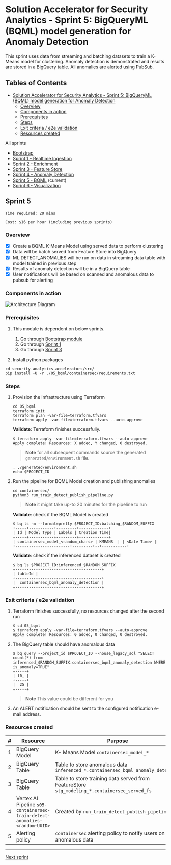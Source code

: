 
# Solution Accelerator for Security Analytics - Sprint 5: BigQueryML (BQML) model generation for Anomaly Detection

This sprint uses data from streaming and batching datasets to train a K-Means model for clustering. Anomaly detection is demonstrated and results are stored in a BigQuery table. All anomalies are alerted using PubSub.

## Tables of Contents

- [Solution Accelerator for Security Analytics - Sprint 5: BigQueryML (BQML) model generation for Anomaly Detection](#solution-accelerator-for-security-analytics---sprint-5-bigqueryml-bqml-model-generation-for-anomaly-detection)
  - [Overview](#overview)
  - [Components in action](#components-in-action)
  - [Prerequisites](#prerequisites)
  - [Steps](#steps)
  - [Exit criteria / e2e validation](#exit-criteria--e2e-validation)
  - [Resources created](#resources-created)

All sprints

- [Bootstrap](../00_bootstrap/README.md)
- [Sprint 1 - Realtime Ingestion](../01_realtime_ingestion/README.md)
- [Sprint 2 - Enrichment](../02_enrichment_dataflow/README.md)
- [Sprint 3 - Feature Store](../03_feature_store/README.md)
- [Sprint 4 - Anomaly Detection](../04_anomaly_detection/README.md)
- [Sprint 5 - BQML](../05_bqml/README.md) (current)
- [Sprint 6 - Visualization](../06_visualization/README.md)

## Sprint 5

```Time required: 20 mins```

```Cost: $16 per hour (including previous sprints)```

### Overview

- [x] Create a BQML K-Means Model using served data to perform clustering
- [x] Data will be batch served from Feature Store into BigQuery
- [x] ML.DETECT_ANOMALIES will be run on data in streaming data table with model trained in previous step
- [x] Results of anomaly detection will be in a BigQuery table
- [x] User notifications will be based on scanned and anomalous data to pubsub for alerting

### Components in action

![Architecture Diagram](images/zoomed-arch.png)

### Prerequisites

1. This module is dependent on below sprints.
    1) Go through [Bootstrap module](../00_bootstrap/README.md)
    2) Go through [Sprint 1](../01_realtime_ingestion/README.md)
    3) Go through [Sprint 3](../03_feature_store/README.md)

2. Install python packages

```console
cd security-analytics-accelerators/src/
pip install -U -r ./05_bqml/containersec/requirements.txt
```

### Steps

1. Provision the infrastructure using Terraform

   ```console
   cd 05_bqml
   terraform init
   terraform plan -var-file=terraform.tfvars
   terraform apply -var-file=terraform.tfvars --auto-approve
   ```

    **Validate**: Terraform finishes successfully.

    ```console
    $ terraform apply -var-file=terraform.tfvars --auto-approve
    Apply complete! Resources: X added, Y changed, 0 destroyed.
    ```

    > **Note**
    > for all subsequent commands source the generated `generated/environment.sh` file.

    ```console
    . ./generated/environment.sh
    echo $PROJECT_ID
    ```

2. Run the pipeline for BQML Model creation and publishing anomalies

    ```console
    cd containersec/
    python3 run_train_detect_publish_pipeline.py
    ```

    > **Note**
    > it might take up-to 20 minutes for the pipeline to run

    **Validate**: check if the BQML Model is created

    ```console
    $ bq ls -m --format=pretty $PROJECT_ID:batching_$RANDOM_SUFFIX
    +-----+-----------+---------+-------------+
    | Id | Model Type | Labels | Creation Time|
    +-----+-----------+---------+-------------+
    | containersec_model_<random_chars> | KMEANS  | | <Date Time> |
    +------------------------+---------+--+-----------+
    ```

    **Validate**: check if the inferenced dataset is created

    ```console
    $ bq ls $PROJECT_ID:inferenced_$RANDOM_SUFFIX
    +--------------------------------------+
    | tableId |
    +--------------------------------------+
    |  containersec_bqml_anomaly_detection |
    +--------------------------------------+
    ```

### Exit criteria / e2e validation

1. Terraform finishes successfully, no resources changed after the second run

    ```console
    $ cd 05_bqml
    $ terraform apply -var-file=terraform.tfvars --auto-approve
    Apply complete! Resources: 0 added, 0 changed, 0 destroyed.
    ```

2. The BigQuery table should have anomalous data

    ```console
    $ bq query --project_id $PROJECT_ID --nouse_legacy_sql "SELECT count(*) from inferenced_$RANDOM_SUFFIX.containersec_bqml_anomaly_detection WHERE is_anomaly=TRUE"
    +-----+
    | f0_ |
    +-----+
    |  25 |    
    +-----+
    ```

    > **Note**
    > This value could be different for you

3. An ALERT notification should be sent to the configured notification e-mail address.

### Resources created

| # | Resource | Purpose |
|---|---|---|
| 1 | BigQuery Model | K- Means Model `containersec_model_*`|
| 2 | BigQuery Table | Table to store anomalous data `inferenced_*.containersec_bqml_anomaly_detection` |
| 3 | BigQuery Table | Table to store training data served from FeatureStore `stg_modeling_*.containersec_served_fs` |
| 4 | Vertex AI Pipeline  `s05-containersec-train-detect-anomalies-<random-UUID>` | Created by `run_train_detect_publish_pipeline.py`|
| 5 | Alerting policy | `containersec` alerting policy to notify users on anomalous data|

---
[Next sprint](../06_visualization/README.md)
